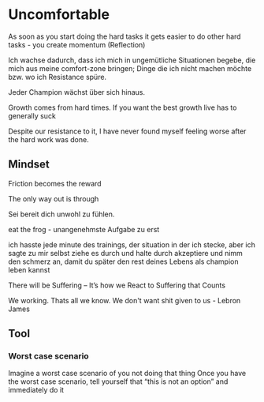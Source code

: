 # Uncomfortable
As soon as you start doing the hard tasks it gets easier to do other hard tasks - you create momentum (Reflection)

Ich wachse dadurch, dass ich mich in ungemütliche Situationen begebe, die mich aus meine comfort-zone bringen; Dinge die ich nicht machen möchte bzw. wo ich Resistance spüre.

Jeder Champion wächst über sich hinaus.

Growth comes from hard times. If you want the best growth live has to generally suck

Despite our resistance to it, I have never found myself feeling worse after the hard work was done.

## Mindset
Friction becomes the reward

The only way out is through

Sei bereit dich unwohl zu fühlen.

eat the frog - unangenehmste Aufgabe zu erst

ich hasste jede minute des trainings, der situation in der ich stecke, aber ich sagte zu mir selbst ziehe es durch und halte durch akzeptiere und nimm den schmerz an, damit du später den rest deines Lebens als champion leben kannst

There will be Suffering – It’s how we React to Suffering that Counts

We working. Thats all we know. We don't want shit given to us - Lebron James

## Tool

### Worst case scenario
Imagine a worst case scenario of you not doing that thing Once you have the worst case scenario, tell yourself that “this is not an option” and immediately do it